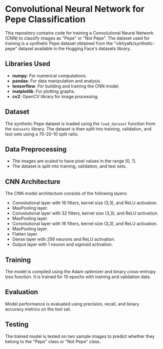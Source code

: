 # Convolutional Neural Network for Pepe Classification

This repository contains code for training a Convolutional Neural Network (CNN) to classify images as "Pepe" or "Not Pepe". The dataset used for training is a synthetic Pepe dataset obtained from the "vikhyatk/synthetic-pepe" dataset available in the Hugging Face's datasets library.

## Libraries Used

- **numpy**: For numerical computations.
- **pandas**: For data manipulation and analysis.
- **tensorflow**: For building and training the CNN model.
- **matplotlib**: For plotting graphs.
- **cv2**: OpenCV library for image processing.

## Dataset

The synthetic Pepe dataset is loaded using the `load_dataset` function from the `datasets` library. The dataset is then split into training, validation, and test sets using a 70-20-10 split ratio.

## Data Preprocessing

- The images are scaled to have pixel values in the range [0, 1].
- The dataset is split into training, validation, and test sets.

## CNN Architecture

The CNN model architecture consists of the following layers:
- Convolutional layer with 16 filters, kernel size (3,3), and ReLU activation.
- MaxPooling layer.
- Convolutional layer with 32 filters, kernel size (3,3), and ReLU activation.
- MaxPooling layer.
- Convolutional layer with 16 filters, kernel size (3,3), and ReLU activation.
- MaxPooling layer.
- Flatten layer.
- Dense layer with 256 neurons and ReLU activation.
- Output layer with 1 neuron and sigmoid activation.

## Training

The model is compiled using the Adam optimizer and binary cross-entropy loss function. It is trained for 10 epochs with training and validation data.

## Evaluation

Model performance is evaluated using precision, recall, and binary accuracy metrics on the test set.

## Testing

The trained model is tested on two sample images to predict whether they belong to the "Pepe" class or "Not Pepe" class.


